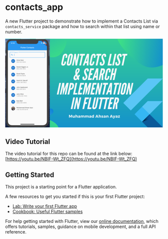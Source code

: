 # contacts_app

A new Flutter project to demonstrate how to implement a Contacts List via `contacts_service` package and how to search within that list using name or number.

<div style="text-align: center">
  <a href="https://youtu.be/NBIF-Wt_ZFQ" target="_blank">
    <img src="assets/cover.png">
  </a>
</div>

## Video Tutorial
The video tutorial for this repo can be found at the link below:
[https://youtu.be/NBIF-Wt_ZFQ](https://youtu.be/NBIF-Wt_ZFQ)

## Getting Started

This project is a starting point for a Flutter application.

A few resources to get you started if this is your first Flutter project:

- [Lab: Write your first Flutter app](https://flutter.dev/docs/get-started/codelab)
- [Cookbook: Useful Flutter samples](https://flutter.dev/docs/cookbook)

For help getting started with Flutter, view our
[online documentation](https://flutter.dev/docs), which offers tutorials,
samples, guidance on mobile development, and a full API reference.
